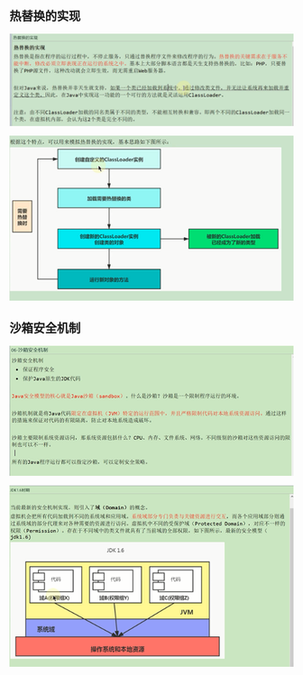 热替换的实现
---
![img_125.png](img_125.png) 

![img_126.png](img_126.png)

沙箱安全机制
---
![img_127.png](img_127.png)

![img_128.png](img_128.png)
